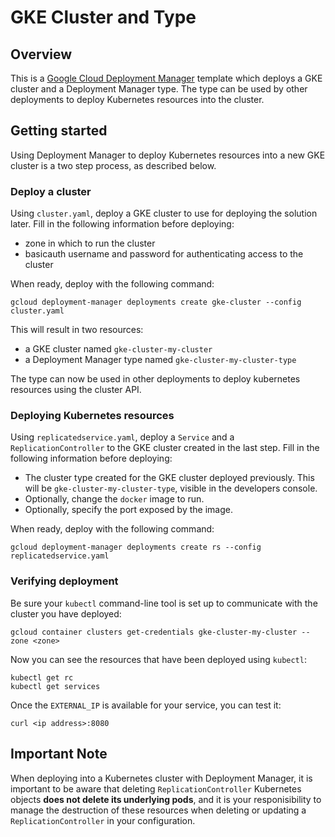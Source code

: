 # GKE Cluster and Type

## Overview

This is a [Google Cloud Deployment
Manager](https://cloud.google.com/deployment-manager/overview) template which
deploys a GKE cluster and a Deployment Manager type. The type can be used by
other deployments to deploy Kubernetes resources into the cluster.

## Getting started

Using Deployment Manager to deploy Kubernetes resources into a new GKE cluster
is a two step process, as described below.

### Deploy a cluster

Using `cluster.yaml`, deploy a GKE cluster to use for deploying the solution
later. Fill in the following information before deploying:

* zone in which to run the cluster
* basicauth username and password for authenticating access to the cluster

When ready, deploy with the following command:

    gcloud deployment-manager deployments create gke-cluster --config cluster.yaml

This will result in two resources:

* a GKE cluster named `gke-cluster-my-cluster`
* a Deployment Manager type named `gke-cluster-my-cluster-type`

The type can now be used in other deployments to deploy kubernetes resources
using the cluster API.

### Deploying Kubernetes resources

Using `replicatedservice.yaml`, deploy a `Service` and a `ReplicationController`
to the GKE cluster created in the last step. Fill in the following information
before deploying:

* The cluster type created for the GKE cluster deployed previously. This will
  be `gke-cluster-my-cluster-type`, visible in the developers console.
* Optionally, change the `docker` image to run.
* Optionally, specify the port exposed by the image.

When ready, deploy with the following command:

    gcloud deployment-manager deployments create rs --config replicatedservice.yaml

### Verifying deployment

Be sure your `kubectl` command-line tool is set up to communicate with the
cluster you have deployed:

    gcloud container clusters get-credentials gke-cluster-my-cluster --zone <zone>

Now you can see the resources that have been deployed using `kubectl`:

    kubectl get rc
    kubectl get services

Once the `EXTERNAL_IP` is available for your service, you can test it:

    curl <ip address>:8080

## Important Note

When deploying into a Kubernetes cluster with Deployment Manager, it is
important to be aware that deleting `ReplicationController` Kubernetes objects
**does not delete its underlying pods**, and it is your responisibility to
manage the destruction of these resources when deleting or updating a
`ReplicationController` in your configuration.

